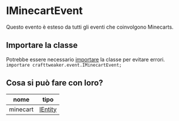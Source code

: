# IMinecartEvent

Questo evento è esteso da tutti gli eventi che coinvolgono Minecarts.

## Importare la classe
Potrebbe essere necessario [importare](/AdvancedFunctions/Import/) la classe per evitare errori.  
`importare crafttweaker.event.IMinecartEvent;`

## Cosa si può fare con loro?

| nome     | tipo                                  |
| -------- | ------------------------------------- |
| minecart | [IEntity](/Vanilla/Entities/IEntity/) |

